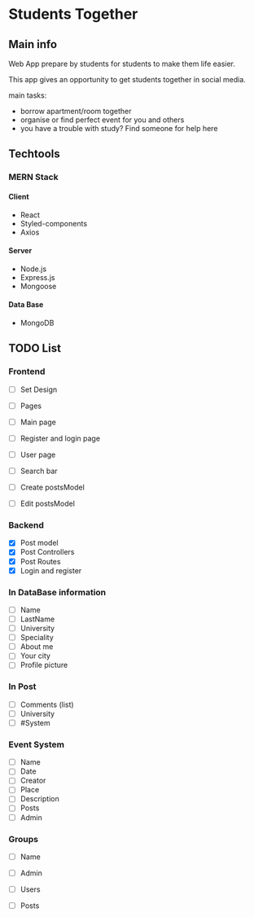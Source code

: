# Students Together

## Main info
Web App prepare by students for students to make them life easier.

This app gives an opportunity to get students together in social media.

main tasks:

* borrow apartment/room together
* organise or find perfect event for you and others
* you have a trouble with study? Find someone for help here

## Techtools

### MERN Stack

#### Client
* React
* Styled-components
* Axios
#### Server
* Node.js
* Express.js
* Mongoose

#### Data Base
* MongoDB

## TODO List
### Frontend
- [ ] Set Design
- [ ] Pages
- [ ] Main page
- [ ] Register and login page
- [ ] User page
- [ ] Search bar
- [ ] Create postsModel
- [ ] Edit postsModel


### Backend
- [x] Post model
- [x] Post Controllers
- [x] Post Routes
- [x] Login and register

### In DataBase information
- [ ] Name
- [ ] LastName
- [ ] University
- [ ] Speciality
- [ ] About me
- [ ] Your city
- [ ] Profile picture

### In Post
- [ ] Comments (list)
- [ ] University
- [ ] #System

### Event System
- [ ] Name
- [ ] Date
- [ ] Creator
- [ ] Place
- [ ] Description
- [ ] Posts
- [ ] Admin

### Groups
- [ ] Name
- [ ] Admin
- [ ] Users
- [ ] Posts




